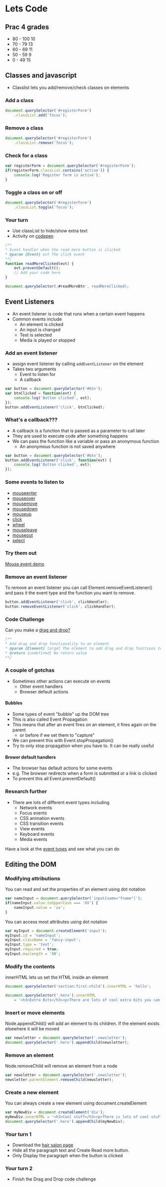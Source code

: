 <!-- .slide: data-background-image="../images/bg-mouse.jpg" -->
# Lets Code


<!-- .slide: data-background-image="../images/bg-mouse.jpg" -->
## Prac 4 grades

* 80 - 100	10
* 70 - 79	13
* 60 - 69	11
* 50 - 59	9
* 0 - 49	15



<!-- .slide: data-background-image="../images/bg-mouse.jpg" -->
## Classes and javascript
* Classlist lets you add/remove/check classes on elements


<!-- .slide: data-background-image="../images/bg-mouse.jpg" -->
### Add a class
```js
document.querySelector('#registerForm')
	.classList.add('focus');
```


<!-- .slide: data-background-image="../images/bg-mouse.jpg" -->
### Remove a class
```js
document.querySelector('#registerForm')
	.classList.remove('focus');
```


<!-- .slide: data-background-image="../images/bg-mouse.jpg" -->
### Check for a class
```js
var registerForm = document.querySelector('#registerForm');
if(registerForm.classList.contains('active')) {
	console.log('Register form is active');
}
```


<!-- .slide: data-background-image="../images/bg-mouse.jpg" -->
### Toggle a class on or off
```js
document.querySelector('#registerForm')
	.classList.toggle('focus');
```


<!-- .slide: data-background-image="../images/bg-mouse.jpg" -->
### Your turn
* Use classList to hide/show extra text
* Activity on [codepen](https://codepen.io/elvey/pen/VOeMBv)

```js
/**
* Event handler when the read more button is clicked
* @param {Event} evt The click event
**/
function readMoreClicked(evt) {
	evt.preventDefault();
	// Add your code here
}

document.querySelector(;#readMoreBtn', readMoreClicked);
```



<!-- .slide: data-background-image="../images/bg-mouse.jpg" -->
## Event Listeners


<!-- .slide: data-background-image="../images/bg-mouse.jpg" -->
* An event listener is code that runs when a certain event happens
* Common events include
	* An element is clicked
	* An input is changed
	* Text is selected
	* Media is played or stopped


<!-- .slide: data-background-image="../images/bg-mouse.jpg" -->
### Add an event listener
* assign event listener by calling `addEventListener` on the element
* Takes two arguments
	* Event to listen for
	* A callback

```js
var button = document.querySelector('#btn');
var btnClicked = function(evt) {
	console.log('Button clicked', evt);
});
button.addEventListener('click', btnClicked);
```


<!-- .slide: data-background-image="../images/bg-mouse.jpg" -->
### What's a callback???
* A callback is a function that is passed as a parameter to call later
* They are used to execute code after something happens
* We can pass the function like a variable or pass an anonymous function
	* An anonymous function is not saved anywhere

```js
var button = document.querySelector('#btn');
button.addEventListener('click', function(evt) {
	console.log('Button clicked', evt);
});
```


<!-- .slide: data-background-image="../images/bg-mouse.jpg" -->
### Some events to listen to
* [mouseenter](https://developer.mozilla.org/en-US/docs/Web/Events/mouseenter)
* [mouseover](https://developer.mozilla.org/en-US/docs/Web/Events/mouseover)
* [mousemove](https://developer.mozilla.org/en-US/docs/Web/Events/mousemove)
* [mousedown](https://developer.mozilla.org/en-US/docs/Web/Events/mousedown)
* [mouseup](https://developer.mozilla.org/en-US/docs/Web/Events/mouseup)
* [click](https://developer.mozilla.org/en-US/docs/Web/Events/click)
* [wheel](https://developer.mozilla.org/en-US/docs/Web/Events/wheel)
* [mouseleave](https://developer.mozilla.org/en-US/docs/Web/Events/mouseleave)
* [mouseout](https://developer.mozilla.org/en-US/docs/Web/Events/mouseout)
* [select](https://developer.mozilla.org/en-US/docs/Web/Events/select)


<!-- .slide: data-background-image="../images/bg-mouse.jpg" -->
### Try them out
[Mouse event demo](https://codepen.io/elvey/pen/gzPLxv)


<!-- .slide: data-background-image="../images/bg-mouse.jpg" -->
### Remove an event listener
To remove an event listener you can call Element.removeEventListener() and pass it the event type and the function you want to remove.

```js
button.addEventListener('click', clickHandler);
button.removeEventListener('click', clickHandler);
```


<!-- .slide: data-background-image="../images/bg-mouse.jpg" -->
### Code Challenge
Can you make a [drag and drop?](https://codepen.io/elvey/pen/ardLxo)


```js
/**
* Add drag and drop functionality to an element
* @param {Element} target The element to add drag and drop functions too
* @return {undefined} No return value
**/
```


<!-- .slide: data-background-image="../images/bg-mouse.jpg" -->
### A couple of gotchas
* Sometimes other actions can execute on events
	* Other event handlers
	* Browser default actions


<!-- .slide: data-background-image="../images/bg-mouse.jpg" -->
#### Bubbles
* Some types of event &quot;bubble&quot; up the DOM tree
* This is also called Event Propagation
* This means that after an event fires on an element, it fires again on the parent
	* or before if we set them to &quot;capture&quot;
* We can prevent this with Event.stopPropagation()
* Try to only stop propagation when you have to. It can be really useful


<!-- .slide: data-background-image="../images/bg-mouse.jpg" -->
#### Brower default handlers
* The browser has default actions for some events
* e.g. The browser redirects when a form is submitted or a link is clicked
* To prevent this all Event.preventDefault()


<!-- .slide: data-background-image="../images/bg-mouse.jpg" -->
### Research further
* There are lots of different event types including
	* Network events
	* Focus events
	* CSS animation events
	* CSS transition events
	* View events
	* Keyboard events
	* Media events

Have a look at the [event types](https://developer.mozilla.org/en-US/docs/Web/Events) and see what you can do




<!-- .slide: data-background-image="../images/bg-mouse.jpg" -->
## Editing the DOM


<!-- .slide: data-background-image="../images/bg-mouse.jpg" -->
### Modifying attributions
You can read and set the properties of an element using dot notation

```js
var nameInput = document.querySelector('input[name="fname"]');
if(nameInput.value.toUpperCase === 'UV') {
	nameInput.value = 'uv';
}
```


<!-- .slide: data-background-image="../images/bg-mouse.jpg" -->
You can access most attributes using dot notation

```js
var myInput = document.createElement('input');
myInput.id = 'nameInput';
myInput.className = 'fancy-input';
myInput.type = 'text';
myInput.required = true;
myInput.maxlength = '50';
```


<!-- .slide: data-background-image="../images/bg-mouse.jpg" -->
### Modify the contents

innerHTML lets us set the HTML inside an element

```js
document.querySelector('section:first-child').innerHTML = 'hello';

document.querySelector('.hero').innerHTML
	= '<h3>Extra Bits</h3><p>There are lots of cool extra bits you can do with javascript</p>';
```


<!-- .slide: data-background-image="../images/bg-mouse.jpg" -->
### Insert or move elements

Node.appendChild() will add an element to its children. If the element exists elsewhere it will be moved

```js
var newsletter = document.querySelector('.newsletter');
document.querySelector('.hero').appendChild(newsletter);
```


<!-- .slide: data-background-image="../images/bg-mouse.jpg" -->
### Remove an element
Node.removeChild will remove an element from a node

```js
var newsletter = document.querySelector('.newsletter');
newsletter.parentElement.removeChild(newsletter);
```


<!-- .slide: data-background-image="../images/bg-mouse.jpg" -->
### Create a new element
You can always create a new element using document.createElement

```js
var myNewDiv = document.createElement('div');
myNewDiv.innerHTML = '<h3>Cool stuff</h3><p>There is lots of cool stuff here but the best thing is that it is new!</p>';
document.querySelector('.hero').appendChild(myNewDiv);
```


<!-- .slide: data-background-image="../images/bg-mouse.jpg" -->
### Your turn 1
* Download the [hair salon page](https://online.cdu.edu.au/courses/1/HIT226_Sem1_2019/db/_3159284_1/embedded/hairstylesalon-week8.zip)
* Hide all the paragraph text and Create Read more button.
* Only Display the paragraph when the button is clicked


<!-- .slide: data-background-image="../images/bg-mouse.jpg" -->
### Your turn 2
* Finish the Drag and Drop code challenge
